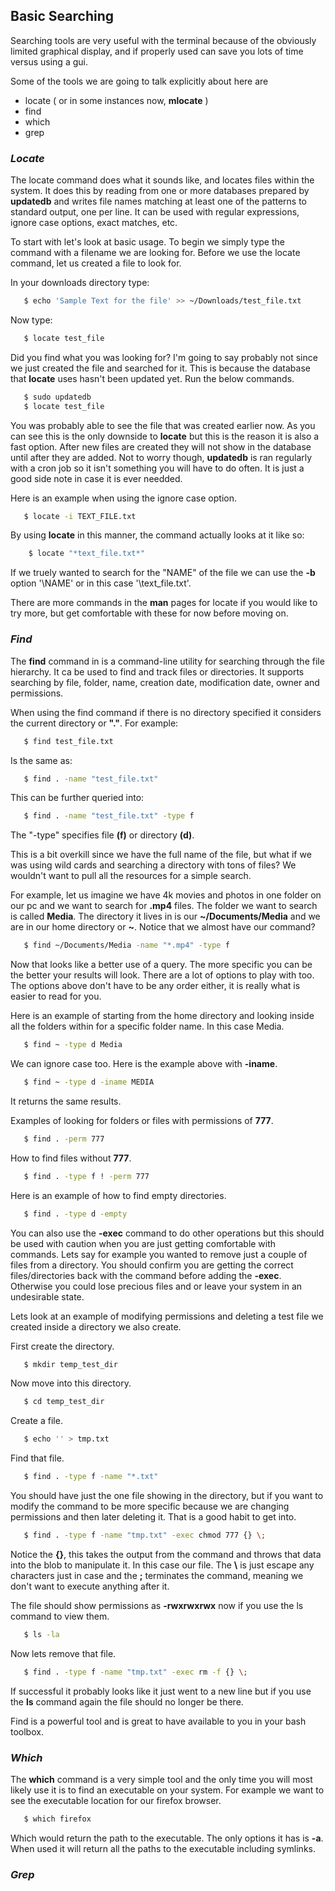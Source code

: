 ## Basic Searching

Searching tools are very useful with the terminal because of the obviously limited graphical display, and if properly used can save you lots of time versus using a gui. 

Some of the tools we are going to talk explicitly about here are

* locate ( or in some instances now, **mlocate** )
* find
* which
* grep


### _Locate_ 

 The locate command does what it sounds like, and locates files within the system. It does this by reading from one or more databases prepared by **updatedb** and writes file names matching at least one of the patterns to standard output, one per line. It can be used with regular expressions, ignore case options, exact matches, etc. 

 To start with let's look at basic usage. To begin we simply type the command with a filename we are looking for. Before we use the locate command, let us created a file to look for. 

 In your downloads directory type: 

 ```.sh
    $ echo 'Sample Text for the file' >> ~/Downloads/test_file.txt
 ```

 Now type: 
 ```.sh
    $ locate test_file
 ```

 Did you find what you was looking for?  I'm going to say probably not since we just created the file and searched for it.  This is because the database that **locate** uses hasn't been updated yet. Run the below commands. 

 ```.sh
    $ sudo updatedb
    $ locate test_file
 ```

 You was probably able to see the file that was created earlier now. As you can see this is the only downside to **locate** but this is the reason it is also a fast option. After new files are created they will not show in the database until after they are added.  Not to worry though, **updatedb** is ran regularly with a cron job so it isn't something you will have to do often. It is just a good side note in case it is ever needded. 

 Here is an example when using the ignore case option. 

 ```.sh
    $ locate -i TEXT_FILE.txt 
 ```

By using **locate** in this manner, the command actually looks at it like so: 
```.sh
    $ locate "*text_file.txt*"
```
If we truely wanted to search for the "NAME" of the file we can use the **-b** option '\NAME' or in this case '\text_file.txt'.

There are more commands in the **man** pages for locate if you would like to try more, but get comfortable with these for now before moving on. 


 
### _Find_
 
The **find** command in is a command-line utility for searching through the file hierarchy.  It ca be used to find and track files or directories.  It supports searching by file, folder, name, creation date, modification date, owner and permissions.

When using the find command if there is no directory specified it considers the current directory or **"."**. For example:

```.sh
   $ find test_file.txt
```
Is the same as:
```.sh
   $ find . -name "test_file.txt"
```
This can be further queried into: 
```.sh
   $ find . -name "test_file.txt" -type f
```
The "-type" specifies file **(f)** or directory **(d)**.

This is a bit overkill since we have the full name of the file, but what if we was using wild cards and searching a directory with tons of files?  We wouldn't want to pull all the resources for a simple search. 

For example, let us imagine we have 4k movies and photos in one folder on our pc and we want to search for **.mp4** files.  The folder we want to search is called **Media**. The directory it lives in is our **~/Documents/Media** and we are in our home directory or **~**. Notice that we almost have our command?


```.sh
   $ find ~/Documents/Media -name "*.mp4" -type f
```
Now that looks like a better use of a query. The more specific you can be the better your results will look.  There are a lot of options to play with too. The options above don't have to be any order either, it is really what is easier to read for you. 

Here is an example of starting from the home directory and looking inside all the folders within for a specific folder name.  In this case Media. 

```.sh
   $ find ~ -type d Media
```
We can ignore case too.  Here is the example above with **-iname**. 
```.sh
   $ find ~ -type d -iname MEDIA
```
It returns the same results. 

Examples of looking for folders or files with permissions of **777**.
```.sh
   $ find . -perm 777
```
How to find files without **777**. 
```.sh
   $ find . -type f ! -perm 777
```

Here is an example of how to find empty directories. 
```.sh
   $ find . -type d -empty
```

You can also use the **-exec** command to do other operations but this should be used with caution when you are just getting comfortable with commands. Lets say for example you wanted to remove just a couple of files from a directory.  You should confirm you are getting the correct files/directories back with the command before adding the **-exec**.  Otherwise you could lose precious files and or leave your system in an undesirable state. 

Lets look at an example of modifying permissions and deleting a test file we created inside a directory we also create. 

First create the directory. 
```.sh
   $ mkdir temp_test_dir
```
Now move into this directory. 
```.sh
   $ cd temp_test_dir
```
Create a file. 
```.sh
   $ echo '' > tmp.txt
```
Find that file. 
```.sh
   $ find . -type f -name "*.txt"
```
You should have just the one file showing in the directory, but if you want to modify the command to be more specific because we are changing permissions and then later deleting it. That is a good habit to get into. 

```.sh
   $ find . -type f -name "tmp.txt" -exec chmod 777 {} \;
```
Notice the **{}**, this takes the output from the command and throws that data into the blob to manipulate it.  In this case our file. The **\\** is just escape any characters just in case and the **;** terminates the command, meaning we don't want to execute anything after it. 

The file should show permissions as **-rwxrwxrwx** now if you use the ls command to view them. 

```.sh
   $ ls -la
```

Now lets remove that file. 

```.sh
   $ find . -type f -name "tmp.txt" -exec rm -f {} \;
```

If successful it probably looks like it just went to a new line but if you use the **ls** command again the file should no longer be there. 

Find is a powerful tool and is great to have available to you in your bash toolbox. 


### _Which_

The **which** command is a very simple tool and the only time you will most likely use it is to find an executable on your system. For example we want to see the executable location for our firefox browser. 
```.sh
   $ which firefox
```
Which would return the path to the executable. The only options it has is **-a**. When used it will return all the paths to the executable including symlinks. 


### _Grep_











